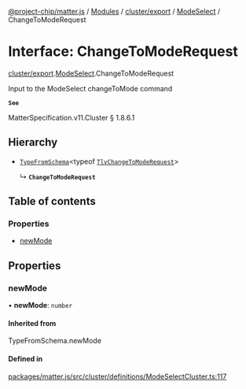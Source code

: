 [@project-chip/matter.js](../README.md) / [Modules](../modules.md) / [cluster/export](../modules/cluster_export.md) / [ModeSelect](../modules/cluster_export.ModeSelect.md) / ChangeToModeRequest

# Interface: ChangeToModeRequest

[cluster/export](../modules/cluster_export.md).[ModeSelect](../modules/cluster_export.ModeSelect.md).ChangeToModeRequest

Input to the ModeSelect changeToMode command

**`See`**

MatterSpecification.v11.Cluster § 1.8.6.1

## Hierarchy

- [`TypeFromSchema`](../modules/tlv_export.md#typefromschema)\<typeof [`TlvChangeToModeRequest`](../modules/cluster_export.ModeSelect.md#tlvchangetomoderequest)\>

  ↳ **`ChangeToModeRequest`**

## Table of contents

### Properties

- [newMode](cluster_export.ModeSelect.ChangeToModeRequest.md#newmode)

## Properties

### newMode

• **newMode**: `number`

#### Inherited from

TypeFromSchema.newMode

#### Defined in

[packages/matter.js/src/cluster/definitions/ModeSelectCluster.ts:117](https://github.com/project-chip/matter.js/blob/6d3b6a5d957d88a9231d6ecab4bb41f8133112be/packages/matter.js/src/cluster/definitions/ModeSelectCluster.ts#L117)
